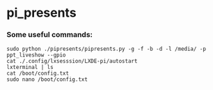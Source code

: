 # pi_presents

### Some useful commands:
```
sudo python ./pipresents/pipresents.py -g -f -b -d -l /media/ -p ppt_liveshow --gpio
cat ./.config/lxsesssion/LXDE-pi/autostart
lxterminal | ls
cat /boot/config.txt
sudo nano /boot/config.txt
```
